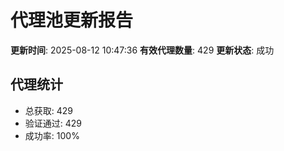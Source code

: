 # 代理池更新报告

**更新时间**: 2025-08-12 10:47:36
**有效代理数量**: 429
**更新状态**:  成功

## 代理统计
- 总获取: 429
- 验证通过: 429
- 成功率: 100%
